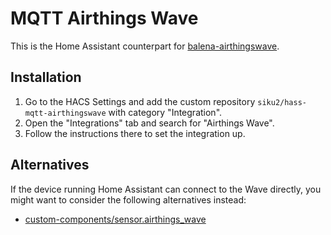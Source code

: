 # MQTT Airthings Wave

This is the Home Assistant counterpart for [balena-airthingswave](https://github.com/siku2/balena-airthingswave).


## Installation

1. Go to the HACS Settings and add the custom repository `siku2/hass-mqtt-airthingswave` with category "Integration".
2. Open the "Integrations" tab and search for "Airthings Wave".
3. Follow the instructions there to set the integration up.


## Alternatives

If the device running Home Assistant can connect to the Wave directly, you might want to consider the following alternatives instead:

- [custom-components/sensor.airthings_wave](https://github.com/custom-components/sensor.airthings_wave)
